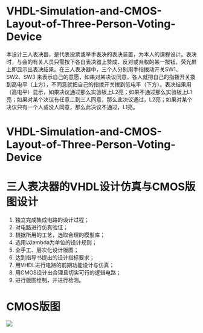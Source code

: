 # VHDL-Simulation-and-CMOS-Layout-of-Three-Person-Voting-Device
本设计三人表决器，是代表投票或举手表决的表决装置，为本人的课程设计。表决时，与会的有关人员只需按下各自表决器上赞成、反对或弃权的某一按钮，荧光屏上即显示出表决结果。在三人表决器中，三个人分别用手指拨动开关SW1、SW2、SW3 来表示自己的意愿，如果对某决议同意，各人就把自己的指拨开关拨到高电平（上方），不同意就把自己的指拨开关拨到低电平（下方）。表决结果用（高电平）显示，如果决议通过那么实验板上L2亮；如果不通过那么实验板上L1亮；如果对某个决议有任意二到三人同意，那么此决议通过，L2亮；如果对某个决议只有一个人或没人同意，那么此决议不通过，L1亮。
<!-- more -->
# VHDL-Simulation-and-CMOS-Layout-of-Three-Person-Voting-Device
# 三人表决器的VHDL设计仿真与CMOS版图设计
1. 独立完成集成电路的设计过程；
2. 对电路进行仿真验证；
3. 根据所用的工艺，选取合理的模型库；
4. 选用以lambda为单位的设计规则；
5. 全手工、层次化设计版图；
6. 达到指导书提出的设计指标要求；
7. 用VHDL进行电路的前期功能设计与仿真；
8. 用CMOS设计出合理且切实可行的逻辑电路；
9. 进行版图绘制，并进行检测。
# CMOS版图
![](https://raw.githubusercontent.com/Jack-Dun/VHDL-Simulation-and-CMOS-Layout-of-Three-Person-Voting-Device/main/%E4%B8%89%E4%BA%BA%E8%A1%A8%E5%86%B3%E5%99%A8L-Edit%E7%89%88%E5%9B%BE%E9%A2%84%E8%A7%88.png")
